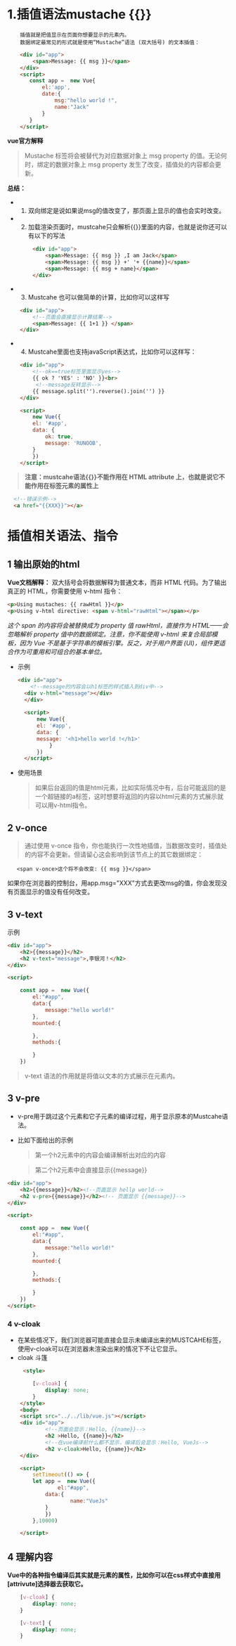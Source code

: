 

# 1.插值语法mustache {{}}
  
        插值就是把值显示在页面你想要显示的元素内。
        数据绑定最常见的形式就是使用“Mustache”语法 (双大括号) 的文本插值：

```html
    <div id="app">
        <span>Message: {{ msg }}</span>
    </div>
    <script>
       const app =  new Vue{
           el:'app',
           date:{
               msg:"hello world !",
               name:"Jack"
           }
       }    
    </script>
```
  
 **vue官方解释**
 >Mustache 标签将会被替代为对应数据对象上 msg property 的值。无论何时，绑定的数据对象上 msg property 发生了改变，插值处的内容都会更新。

**总结：**
 + 1. 双向绑定是说如果说msg的值改变了，那页面上显示的值也会实时改变。
 + 2. 加载渲染页面时，mustcahe只会解析{{}}里面的内容，也就是说你还可以有以下的写法
```html
        <div id="app">
            <span>Message: {{ msg }} ,I am Jack</span>
            <span>Message: {{ msg }} +' '+ {{name}}</span>
            <span>Message: {{ msg + name}</span>
        </div>
```
  + 3. Mustcahe 也可以做简单的计算，比如你可以这样写
  ```html
      <div id="app">
          <!--页面会直接显示计算结果-->
          <span>Message: {{ 1+1 }} </span>
      </div>
  ```
  + 4. Mustcahe里面也支持javaScript表达式，比如你可以这样写：
  ```html
      <div id="app">
          <!--ok==true标签里面显示yes-->
          {{ ok ? 'YES' : 'NO' }}<br>
           <!--message反转显示-->
          {{ message.split('').reverse().join('') }}
      </div>
  
      <script>
          new Vue({
          el: '#app',
          data: {
              ok: true,
              message: 'RUNOOB',
          }
          })
      </script>
  ```
  > **注意：mustcahe语法{{}}不能作用在 HTML attribute 上，也就是说它不能作用在标签元素的属性上**
  ```html
    <!--错误示例-->
    <a href="{{XXX}}"></a>
  ```
  
# 插值相关语法、指令
## 1 输出原始的html

**Vue文档解释：**
双大括号会将数据解释为普通文本，而非 HTML 代码。为了输出真正的 HTML，你需要使用 v-html 指令：
```html
<p>Using mustaches: {{ rawHtml }}</p>
<p>Using v-html directive: <span v-html="rawHtml"></span></p>
```
*这个 span 的内容将会被替换成为 property 值 rawHtml，直接作为 HTML——会忽略解析 property 值中的数据绑定。注意，你不能使用 v-html 来复合局部模板，因为 Vue 不是基于字符串的模板引擎。反之，对于用户界面 (UI)，组件更适合作为可重用和可组合的基本单位。*

* 示例
  ```html
  <div id="app">
      <!--message的内容会以h1标签的样式插入到div中-->
    <div v-html="message"></div>
    </div>
    
    <script>
        new Vue({
        el: '#app',
        data: {
        message: '<h1>hello world !</h1>'
            }
        })
    </script>
    ```

* 使用场景
  > 如果后台返回的值是html元素，比如实际情况中有，后台可能返回的是一个超链接的a标签，这时想要将返回的内容以html元素的方式展示就可以用v-html指令。

## 2 v-once
 >通过使用 v-once 指令，你也能执行一次性地插值，当数据改变时，插值处的内容不会更新。但请留心这会影响到该节点上的其它数据绑定：
 ```
    <span v-once>这个将不会改变: {{ msg }}</span>
 ```
 如果你在浏览器的控制台，用app.msg="XXX"方式去更改msg的值，你会发现没有页面显示的值没有任何改变。
## 3  v-text

示例
```html
<div id="app">
    <h2>{{message}}</h2>
    <h2 v-text="message">,李银河！</h2>
</div>

<script>

    const app =  new Vue({
        el:"#app",
        data:{
            message:"hello world!"
        },
        mounted:{

        },
        methods:{

        }
    })
```
>v-text 语法的作用就是将值以文本的方式展示在元素内。

## 3 v-pre

* v-pre用于跳过这个元素和它子元素的编译过程，用于显示原本的Mustcahe语法。
* 比如下面给出的示例
  > 第一个h2元素中的内容会编译解析出对应的内容

  > 第二个h2元素中会直接显示{{message}}

```html
<div id="app">
    <h2>{{message}}</h2><!--页面显示 hellp world-->
    <h2 v-pre>{{message}}</h2><!-- 页面显示 {{message}}-->
</div>

<script>

    const app =  new Vue({
        el:"#app",
        data:{
            message:"hello world!"
        },
        mounted:{

        },
        methods:{

        }
    })
</script>
```
### 4 v-cloak

* 在某些情况下，我们浏览器可能直接会显示未编译出来的MUSTCAHE标签，使用v-cloak可以在浏览器未渲染出来的情况下不让它显示。
* cloak 斗篷
```html
     <style>

        [v-cloak] {
            display: none;
        }
    </style>
    <body>
    <script src="../../lib/vue.js"></script>
    <div id="app">
            <!--页面会显示：Hello, {{name}}-->
            <h2 >Hello, {{name}}</h2>
            <!--在vue编译前什么都不显示，编译后会显示：Hello, VueJs-->
            <h2 v-cloak>Hello, {{name}}</h2>
    </div>

    <script>
        setTimeout(() => {
        let app =  new Vue({
                el:"#app",
            data:{
                    name:"VueJs"
            }
            })
        },10000)

    </script>
```
## 4 理解内容
**Vue中的各种指令编译后其实就是元素的属性，比如你可以在css样式中直接用[attrivute]选择器去获取它。**

```css
    [v-cloak] {
        display: none;
    }

    [v-text] {
        display: none;
    }
```